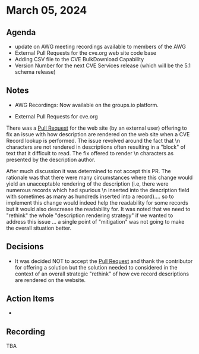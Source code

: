 # March 05, 2024

## Agenda
* update on AWG meeting recordings available to members of the AWG
* External Pull Requests for the cve.org web site code base 
* Adding CSV file to the CVE BulkDownload Capability
* Version Number for the next CVE Services release (which will be the 5.1 schema release)

## Notes

* AWG Recordings:  Now available on the groups.io platform.

* External Pull Requests for cve.org

There was a [Pull Request](https://github.com/CVEProject/cve-website/pull/2556) for the web site (by an external user) offering to fix an issue with how description are rendered on the web site when a CVE Record lookup is performed.  The issue revolved  around the fact that \n characters are not rendered in descriptions often resulting in a "block" of text that it difficult to read.  The fix offered to render \n characters as presented by the description author.   

After much discussion it was determined to not accept this PR.  The rationale was that there were many circumstances where this change would yield an unacceptable rendering of the description (i.e, there were numerous records which had spurious \n inserted into the description field with sometimes as many as hundreds inserted into a record).... so to implement this change would indeed help the readability for some records but it would also descrease the readability for.    It was noted that we need to "rethink" the whole "description rendering strategy" if we wanted to address this issue ... a single point of "mitigation" was not going to make the overall situation better.  
  

## Decisions

* It was decided NOT to accept the [Pull Request](https://github.com/CVEProject/cve-website/pull/2556) and thank the contributor for offering a solution but the solution needed to considered in the context of an overall strategic "rethink" of how cve record descriptions are rendered on the website. 

## Action Items

*

## Recording

TBA
